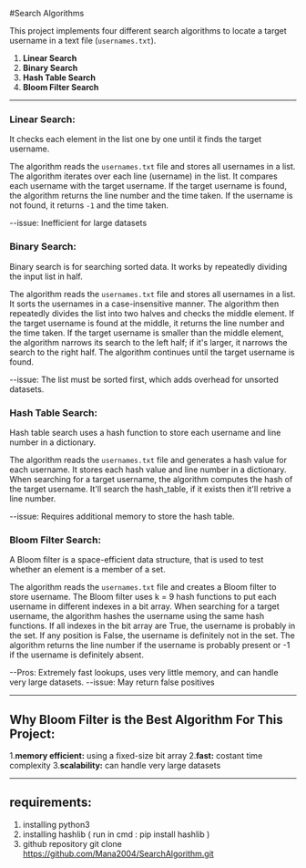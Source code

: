 #Search Algorithms

This project implements four different search algorithms to locate a target username in a text file (`usernames.txt`).

1. **Linear Search**
2. **Binary Search**
3. **Hash Table Search**
4. **Bloom Filter Search**

---

### Linear Search:

It checks each element in the list one by one until it finds the target username.

The algorithm reads the `usernames.txt` file and stores all usernames in a list.
The algorithm iterates over each line (username) in the list.
It compares each username with the target username.
If the target username is found, the algorithm returns the line number and the time taken.
If the username is not found, it returns `-1` and the time taken.

--issue: Inefficient for large datasets


### Binary Search:

Binary search is for searching sorted data. It works by repeatedly dividing the input list in half.

The algorithm reads the `usernames.txt` file and stores all usernames in a list.
It sorts the usernames in a case-insensitive manner.
The algorithm then repeatedly divides the list into two halves and checks the middle element.
If the target username is found at the middle, it returns the line number and the time taken.
If the target username is smaller than the middle element, the algorithm narrows its search to the left half; if it's larger, it narrows the search to the right half.
The algorithm continues until the target username is found.

--issue: The list must be sorted first, which adds overhead for unsorted datasets.


### Hash Table Search:

Hash table search uses a hash function to store each username and line number in a dictionary.

The algorithm reads the `usernames.txt` file and generates a hash value for each username.
It stores each hash value and line number in a dictionary.
When searching for a target username, the algorithm computes the hash of the target username.
It'll search the hash_table, if it exists then it'll retrive a line number.

--issue: Requires additional memory to store the hash table.


### Bloom Filter Search:

A Bloom filter is a space-efficient data structure, that is used to test whether an element is a member of a set. 

The algorithm reads the `usernames.txt` file and creates a Bloom filter to store username.
The Bloom filter uses k = 9 hash functions to put each username in different indexes in a bit array.
When searching for a target username, the algorithm hashes the username using the same hash functions.
If all indexes in the bit array are True, the username is probably in the set. If any position is False, the username is definitely not in the set.
The algorithm returns the line number if the username is probably present or -1 if the username is definitely absent.

--Pros: Extremely fast lookups, uses very little memory, and can handle very large datasets.
--issue: May return false positives

---

## Why Bloom Filter is the Best Algorithm For This Project:

1.**memory efficient:** using a fixed-size bit array 
2.**fast:** costant time complexity
3.**scalability:** can handle very large datasets

---

## requirements:

1. installing python3
2. installing hashlib ( run in cmd : pip install hashlib )
3. github repository
   git clone https://github.com/Mana2004/SearchAlgorithm.git
